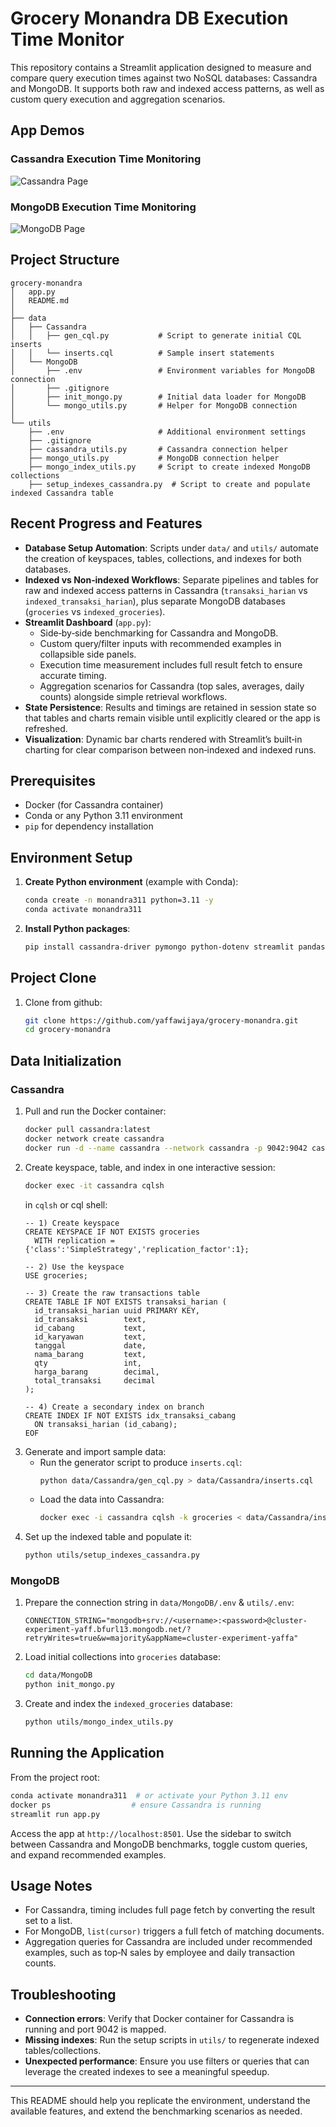 # Grocery Monandra DB Execution Time Monitor

This repository contains a Streamlit application designed to measure and compare query execution times against two NoSQL databases: Cassandra and MongoDB. It supports both raw and indexed access patterns, as well as custom query execution and aggregation scenarios.

## App Demos
### Cassandra Execution Time Monitoring
![Cassandra Page](https://raw.githubusercontent.com/yaffawijaya/grocery-monandra/refs/heads/master/assets/cassandra.png)

### MongoDB Execution Time Monitoring
![MongoDB Page](https://raw.githubusercontent.com/yaffawijaya/grocery-monandra/refs/heads/master/assets/mongodb.png)

## Project Structure

```
grocery-monandra
│   app.py
│   README.md
│
├── data
│   ├── Cassandra
│   │   ├── gen_cql.py           # Script to generate initial CQL inserts
│   │   └── inserts.cql          # Sample insert statements
│   └── MongoDB
│       ├── .env                 # Environment variables for MongoDB connection
│       ├── .gitignore
│       ├── init_mongo.py        # Initial data loader for MongoDB
│       └── mongo_utils.py       # Helper for MongoDB connection
│
└── utils
    ├── .env                     # Additional environment settings
    ├── .gitignore
    ├── cassandra_utils.py       # Cassandra connection helper
    ├── mongo_utils.py           # MongoDB connection helper
    ├── mongo_index_utils.py     # Script to create indexed MongoDB collections
    ├── setup_indexes_cassandra.py  # Script to create and populate indexed Cassandra table
```

## Recent Progress and Features

- **Database Setup Automation**: Scripts under `data/` and `utils/` automate the creation of keyspaces, tables, collections, and indexes for both databases.
- **Indexed vs Non‑indexed Workflows**: Separate pipelines and tables for raw and indexed access patterns in Cassandra (`transaksi_harian` vs `indexed_transaksi_harian`), plus separate MongoDB databases (`groceries` vs `indexed_groceries`).
- **Streamlit Dashboard** (`app.py`):
  - Side‑by‑side benchmarking for Cassandra and MongoDB.
  - Custom query/filter inputs with recommended examples in collapsible side panels.
  - Execution time measurement includes full result fetch to ensure accurate timing.
  - Aggregation scenarios for Cassandra (top sales, averages, daily counts) alongside simple retrieval workflows.
- **State Persistence**: Results and timings are retained in session state so that tables and charts remain visible until explicitly cleared or the app is refreshed.
- **Visualization**: Dynamic bar charts rendered with Streamlit’s built‑in charting for clear comparison between non‑indexed and indexed runs.

## Prerequisites

- Docker (for Cassandra container)
- Conda or any Python 3.11 environment
- `pip` for dependency installation

## Environment Setup

1. **Create Python environment** (example with Conda):
   ```bash
   conda create -n monandra311 python=3.11 -y
   conda activate monandra311
   ```
2. **Install Python packages**:
   ```bash
   pip install cassandra-driver pymongo python-dotenv streamlit pandas
   ```

## Project Clone
1. Clone from github:
   ```bash
   git clone https://github.com/yaffawijaya/grocery-monandra.git
   cd grocery-monandra
   ```

## Data Initialization

### Cassandra

1. Pull and run the Docker container:
   ```bash
   docker pull cassandra:latest
   docker network create cassandra
   docker run -d --name cassandra --network cassandra -p 9042:9042 cassandra:latest
   ```
2. Create keyspace, table, and index in one interactive session:
   ```bash
   docker exec -it cassandra cqlsh
   ```
   in `cqlsh` or cql shell:
   ```cqlsh
   -- 1) Create keyspace
   CREATE KEYSPACE IF NOT EXISTS groceries
     WITH replication = {'class':'SimpleStrategy','replication_factor':1};

   -- 2) Use the keyspace
   USE groceries;

   -- 3) Create the raw transactions table
   CREATE TABLE IF NOT EXISTS transaksi_harian (
     id_transaksi_harian uuid PRIMARY KEY,
     id_transaksi        text,
     id_cabang           text,
     id_karyawan         text,
     tanggal             date,
     nama_barang         text,
     qty                 int,
     harga_barang        decimal,
     total_transaksi     decimal
   );

   -- 4) Create a secondary index on branch
   CREATE INDEX IF NOT EXISTS idx_transaksi_cabang
     ON transaksi_harian (id_cabang);
   EOF
   ```
3. Generate and import sample data:
   - Run the generator script to produce `inserts.cql`:
     ```bash
     python data/Cassandra/gen_cql.py > data/Cassandra/inserts.cql
     ```
   - Load the data into Cassandra:
     ```bash
     docker exec -i cassandra cqlsh -k groceries < data/Cassandra/inserts.cql
     ```
4. Set up the indexed table and populate it:
   ```bash
   python utils/setup_indexes_cassandra.py
   ```

### MongoDB

1. Prepare the connection string in `data/MongoDB/.env` & `utils/.env`:
   ```env
   CONNECTION_STRING="mongodb+srv://<username>:<password>@cluster-experiment-yaff.bfurl13.mongodb.net/?retryWrites=true&w=majority&appName=cluster-experiment-yaffa"
   ```
2. Load initial collections into `groceries` database:
   ```bash
   cd data/MongoDB
   python init_mongo.py
   ```
3. Create and index the `indexed_groceries` database:
   ```bash
   python utils/mongo_index_utils.py
   ```

## Running the Application


From the project root:

```bash
conda activate monandra311  # or activate your Python 3.11 env
docker ps                  # ensure Cassandra is running
streamlit run app.py
```

Access the app at `http://localhost:8501`. Use the sidebar to switch between Cassandra and MongoDB benchmarks, toggle custom queries, and expand recommended examples.

## Usage Notes

- For Cassandra, timing includes full page fetch by converting the result set to a list.
- For MongoDB, `list(cursor)` triggers a full fetch of matching documents.
- Aggregation queries for Cassandra are included under recommended examples, such as top‑N sales by employee and daily transaction counts.

## Troubleshooting

- **Connection errors**: Verify that Docker container for Cassandra is running and port 9042 is mapped.
- **Missing indexes**: Run the setup scripts in `utils/` to regenerate indexed tables/collections.
- **Unexpected performance**: Ensure you use filters or queries that can leverage the created indexes to see a meaningful speedup.

---

This README should help you replicate the environment, understand the available features, and extend the benchmarking scenarios as needed.
